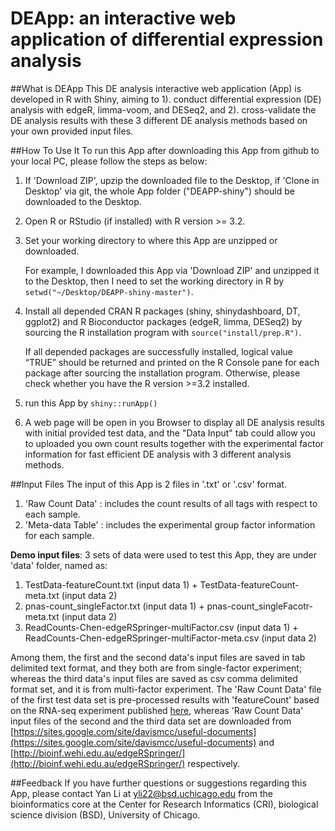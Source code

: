 # DEApp: an interactive web application of differential expression analysis

##What is DEApp
This DE analysis interactive web application (App) is developed in R with Shiny, aiming to 1). conduct differential expression (DE) analysis with edgeR, limma-voom, and DESeq2, and 2). cross-validate the DE analysis results with these 3 different DE analysis methods based on your own provided input files.

##How To Use It
To run this App after downloading this App from github to your local PC, please follow the steps as below:

1. If 'Download ZIP', upzip the downloaded file to the Desktop, if 'Clone in Desktop' via git, the whole App folder ("DEAPP-shiny") should be downloaded to the Desktop. 

2. Open R or RStudio (if installed) with R version >= 3.2.

3. Set your working directory to where this App are unzipped or downloaded. 

   For example, I downloaded this App via 'Download ZIP' and unzipped it to the Desktop, then I need to set the working directory in R by `setwd("~/Desktop/DEAPP-shiny-master")`.
   
4. Install all depended CRAN R packages (shiny, shinydashboard, DT, ggplot2) and R Bioconductor packages (edgeR, limma, DESeq2) by sourcing the R installation program with `source("install/prep.R")`. 

    If all depended packages are successfully installed, logical value “TRUE” should be returned and printed on the R Console pane for each package after sourcing the installation program. Otherwise, please check whether you have the R version >=3.2 installed.
    
5. run this App by `shiny::runApp()`

6. A web page will be open in you Browser to display all DE analysis results with initial provided test data, and the "Data Input" tab could allow you to uploaded you own count results together with the experimental factor information for fast efficient DE analysis with 3 different analysis methods.

##Input Files
The input of this App is 2 files in '.txt' or '.csv' format.

1. 'Raw Count Data' : includes the count results of all tags with respect to each sample.  
2. 'Meta-data Table' : includes the experimental group factor information for each sample.

**Demo input files**: 3 sets of data were used to test this App, they are under 'data' folder, named as:

1. TestData-featureCount.txt (input data 1) + TestData-featureCount-meta.txt (input data 2)
2. pnas-count_singleFactor.txt (input data 1) + pnas-count_singleFacotr-meta.txt (input data 2)
3. ReadCounts-Chen-edgeRSpringer-multiFactor.csv (input data 1) + ReadCounts-Chen-edgeRSpringer-multiFactor-meta.csv (input data 2)

Among them, the first and the second data's input files are saved in tab delimited text format, and they both are from single-factor experiment; whereas the third data's input files are saved as csv comma delimited format set, and it is from multi-factor experiment. The 'Raw Count Data' file of the first test data set is pre-processed results with 'featureCount' based on the RNA-seq experiment published [here](http://journals.plos.org/plosone/article?id=10.1371/journal.pone.0031229), 
whereas 'Raw Count Data' input files of the second and the third data set are downloaded from [https://sites.google.com/site/davismcc/useful-documents](https://sites.google.com/site/davismcc/useful-documents) and [http://bioinf.wehi.edu.au/edgeRSpringer/](http://bioinf.wehi.edu.au/edgeRSpringer/) respectively.

##Feedback
If you have further questions or suggestions regarding this App, please contact Yan Li at yli22@bsd.uchicago.edu from the bioinformatics core at the Center for Research Informatics (CRI), biological science division (BSD), University of Chicago.
